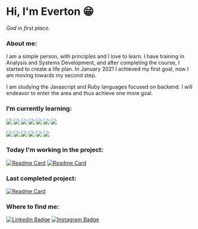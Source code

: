 # Hi, I'm Everton :grin:
*God in first place.*

### About me:
I am a simple person, with principles and I love to learn. I have training in Analysis and Systems Development, and after completing the course, I started to create a life plan. In January 2021 I achieved my first goal, now I am moving towards my second step.

I am studying the Javascript and Ruby languages focused on backend. I will endeavor to enter the area and thus achieve one more goal.


### I’m currently learning:
![](https://img.shields.io/badge/_-Code-black?style=flat-square)
![](https://img.shields.io/badge/_-HTML5-blue?style=flat-square&logo=html5&logoColor=white)
![](https://img.shields.io/badge/_-CSS3-blue?style=flat-square&logo=css3&logoColor=white)
![](https://img.shields.io/badge/_-Javascript-blue?style=flat-square&logo=javascript&logoColor=white)
![](https://img.shields.io/badge/_-Node.JS-blue?style=flat-square&logo=node.js&logoColor=white)
![](https://img.shields.io/badge/_-Typescript-blue?style=flat-square&logo=typescript&logoColor=white)
![](https://img.shields.io/badge/_-Ruby-blue?style=flat-square&logo=ruby&logoColor=white)

![](https://img.shields.io/badge/_-Tools-black?style=flat-square)
![](https://img.shields.io/badge/_-Git-blueviolet?style=flat-square&logo=git&logoColor=white)
![](https://img.shields.io/badge/_-VSCode-blueviolet?style=flat-square&logo=visual-studio-code&logoColor=white)
![](https://img.shields.io/badge/_-Vim-blueviolet?style=flat-square&logo=vim&logoColor=white)
![](https://img.shields.io/badge/_-Tmux-blueviolet?style=flat-square&logo=tmux&logoColor=white)
![](https://img.shields.io/badge/_-Linux-blueviolet?style=flat-square&logo=Linux&logoColor=white)


### Today I'm working in the project:
[![Readme Card](https://github-readme-stats.vercel.app/api/pin/?username=evertonlopesc&repo=js-datastruture&theme=midnight-purple)](https://github.com/evertonlopesc/js-datastruture)
[![Readme Card](https://github-readme-stats.vercel.app/api/pin/?username=evertonlopesc&repo=ruby-puro&theme=midnight-purple)](https://github.com/evertonlopesc/ruby-puro)

### Last completed project:
[![Readme Card](https://github-readme-stats.vercel.app/api/pin/?username=evertonlopesc&repo=chat-support&theme=midnight-purple)](https://github.com/evertonlopesc/chat-support)

### Where to find me:
[![Linkedin Badge](https://img.shields.io/badge/-EvertonLopes-blue?style=flat-square&logo=Linkedin&logoColor=white&link=https://www.linkedin.com/in/everton-lopes-costa)](https://www.linkedin.com/in/everton-lopes-costa)
[![Instagram Badge](https://img.shields.io/badge/-EvertonLopes-blueviolet?style=flat-square&logo=Instagram&logoColor=white&link=https://www.instagram.com/everton.locos/)](https://www.instagram.com/everton.locos/)
